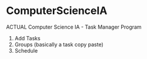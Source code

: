 # ComputerScienceIA
ACTUAL Computer Science IA - Task Manager Program

1. Add Tasks
2. Groups (basically a task copy paste)
3. Schedule
